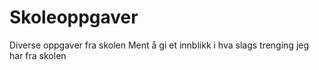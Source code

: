 # Skoleoppgaver
Diverse oppgaver fra skolen
Ment å gi et innblikk i hva slags trenging jeg har fra skolen
